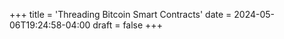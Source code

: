 +++
title = 'Threading Bitcoin Smart Contracts'
date = 2024-05-06T19:24:58-04:00
draft = false
+++

# 
